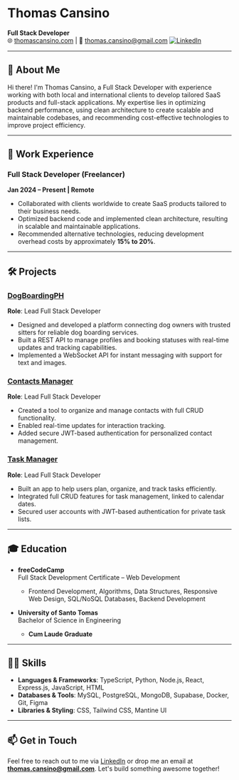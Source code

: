 # Thomas Cansino  

**Full Stack Developer**  
🌐 [thomascansino.com](https://thomascansino.com) | 📧 thomas.cansino@gmail.com
[![LinkedIn](https://img.shields.io/badge/LinkedIn-Thomas%20Cansino-blue?logo=linkedin)](https://linkedin.com/in/thomascansino)  

---

## 👋 About Me  

Hi there! I'm Thomas Cansino, a Full Stack Developer with experience working with both local and international clients to develop tailored SaaS products and full-stack applications. My expertise lies in optimizing backend performance, using clean architecture to create scalable and maintainable codebases, and recommending cost-effective technologies to improve project efficiency.  

---

## 💼 Work Experience  

### Full Stack Developer (Freelancer)  
**Jan 2024 – Present | Remote**  
- Collaborated with clients worldwide to create SaaS products tailored to their business needs.  
- Optimized backend code and implemented clean architecture, resulting in scalable and maintainable applications.  
- Recommended alternative technologies, reducing development overhead costs by approximately **15% to 20%**.  

---

## 🛠️ Projects  

### [DogBoardingPH](https://dogboarding.ph)  
**Role**: Lead Full Stack Developer  
- Designed and developed a platform connecting dog owners with trusted sitters for reliable dog boarding services.  
- Built a REST API to manage profiles and booking statuses with real-time updates and tracking capabilities.  
- Implemented a WebSocket API for instant messaging with support for text and images.  

### [Contacts Manager](https://contactsmanager.thomascansino.com)  
**Role**: Lead Full Stack Developer  
- Created a tool to organize and manage contacts with full CRUD functionality.  
- Enabled real-time updates for interaction tracking.  
- Added secure JWT-based authentication for personalized contact management.  

### [Task Manager](https://taskmanager.thomascansino.com)  
**Role**: Lead Full Stack Developer  
- Built an app to help users plan, organize, and track tasks efficiently.  
- Integrated full CRUD features for task management, linked to calendar dates.  
- Secured user accounts with JWT-based authentication for private task lists.  

---

## 🎓 Education  

- **freeCodeCamp**  
  Full Stack Development Certificate – Web Development  
  - Frontend Development, Algorithms, Data Structures, Responsive Web Design, SQL/NoSQL Databases, Backend Development  

- **University of Santo Tomas**  
  Bachelor of Science in Engineering  
  - **Cum Laude Graduate**  

---

## 🧑‍💻 Skills  

- **Languages & Frameworks**: TypeScript, Python, Node.js, React, Express.js, JavaScript, HTML  
- **Databases & Tools**: MySQL, PostgreSQL, MongoDB, Supabase, Docker, Git, Figma  
- **Libraries & Styling**: CSS, Tailwind CSS, Mantine UI  

---

## 📫 Get in Touch  

Feel free to reach out to me via [LinkedIn](https://linkedin.com/in/thomascansino) or drop me an email at **thomas.cansino@gmail.com**. Let's build something awesome together!  
